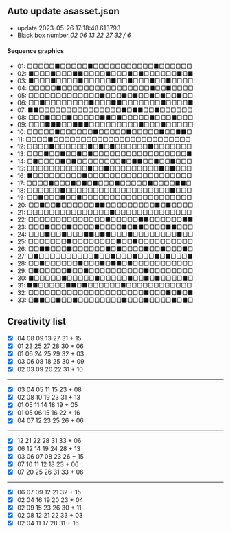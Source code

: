 ## Auto update asasset.json
* update 2023-05-26 17:18:48.613793
* Black box number _02 06 13 22 27 32 / 6_
#### Sequence graphics
* 01: □□□□□■□□□□□■□□□□□□□□□□□■□□□□□□
* 02: ■□□□■□□□■■□□□□■□□□■□■□□□□□□■□■
* 03: ■□□□■□□□□■□□□□□■□□■□□□■□□■□□□□
* 04: □□□□□■□□□□□□□□□□□□□□□□■□□■□□□□
* 05: □□□□□□□□□□□□□■□□□■□■□□■□■□□■□□
* 06: □□■□□□□□□□□■□□□■■□□□□□□□■□□□□■
* 07: ■■□□□□□□□□□□□□□□□■□■■□□■□□□□□□
* 08: □□□■□□□■□□□□□■■□■□□□□□■□□□■□□□
* 09: □□□■■■□□■■■□□□□□□□□□■□□□■□□□□□
* 10: □□□□□■□□□□□□■□□□□□■□□□□□■□□■■□
* 11: □□□□■□□□□□□□□□□□□□□□□□□□□□□□□□
* 12: □□□□■□□□□□□■□■□■□□□□□□■□□□□□□□
* 13: □□□■□□■□□■□■□□□□□□□□□□□□□□□□□■
* 14: □■□□□□■□■□□□□□□□□■□■■□□■□□■□□□
* 15: □□□□□□□□□□□■□□■□□□□□□□□□■□■□□□
* 16: ■□□□□□□□□□■□□□□□□□□□□□□□□□□□□□
* 17: □□□□■□□□■□■□■□□□■□□□□□■□□□□■■□
* 18: □□□□□□■□□□□□□□□□□□□□□□□□□□■□□□
* 19: □□■□□□■□□■□□□□□□□□□□□□□□□□□□□□
* 20: □□■□□■□□□□□□■■□□□□□□□□□■□■□□□□
* 21: □□□□□□□□□□□□□□□■□□□□□□□□□□□□□□
* 22: □□□□□□□□□□□□□□■□□□□□■■□□□□□□■■
* 23: □□□■□□□■□□□□■□□□□■□■■□□□□■■□□□
* 24: □□□■□□■□□□■■□■■□□□■□□□□□□□□■□□
* 25: □□□□□□□■□□□□□□□□■□□■□□□□□□□□□□
* 26: □□■■□□□■□□□□□□■□■□□□□■□□■□□□■□
* 27: □■□□□□□□□□□□■□□■□□□■□□□■□■□□□■
* 28: □□■□□□□□□■□□□■□■■□■□□□□□□□□□□□
* 29: □■□□□□□■□□■□□□□□□□□□□■□□□□□□□□
* 30: ■□□□□□■□□□□□■□□□□□■□□■□■□□□□■□
* 31: ■■□□□□□■■□■□□□□□□■□□□□□□□□□□□□
* 32: □□□□□□□□□□□□□□□□□□□□□■□□□■□■□■
* 33: □■■□□■□□■□□□□□□□□■□□□■□□□□■□■□
## Creativity list
- [x] 04 08 09 13 27 31 + 15
- [x] 01 23 25 27 28 30 + 06
- [x] 01 06 24 25 29 32 + 03
- [x] 03 06 08 18 25 30 + 09
- [x] 02 03 09 20 22 31 + 10
***
- [x] 03 04 05 11 15 23 + 08
- [x] 02 08 10 19 23 31 + 13
- [x] 01 05 11 14 18 19 + 05
- [x] 01 05 06 15 16 22 + 16
- [x] 04 07 12 23 25 26 + 06
***
- [x] 12 21 22 28 31 33 + 06
- [x] 06 12 14 19 24 28 + 13
- [x] 03 06 07 08 23 26 + 15
- [x] 07 10 11 12 18 23 + 06
- [x] 07 20 25 26 31 33 + 06
***
- [x] 06 07 09 12 21 32 + 15
- [x] 02 04 16 19 20 23 + 04
- [x] 02 09 15 23 26 30 + 11
- [x] 02 08 12 21 22 33 + 03
- [x] 02 04 11 17 28 31 + 16
